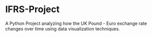 # IFRS-Project
A Python Project analyzing how the UK Pound - Euro exchange rate changes over time using data visualization techniques.
